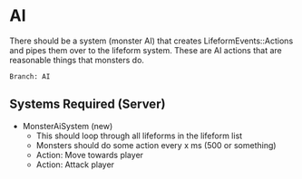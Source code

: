 # AI
There should be a system (monster AI) that creates LifeformEvents::Actions 
and pipes them over to the lifeform system. These are AI actions that
are reasonable things that monsters do.

```
Branch: AI
```

## Systems Required (Server)
- MonsterAiSystem (new)
    - This should loop through all lifeforms in the lifeform list
    - Monsters should do some action every x ms (500 or something)
    - Action: Move towards player
    - Action: Attack player

